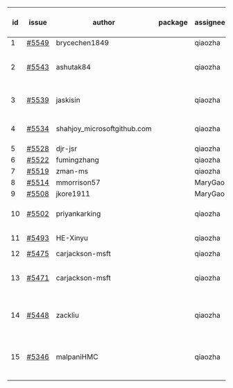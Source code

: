 | id | issue | author | package | assignee | bot advice | created date of issue | target release date | date from target |
| ------ | ------ | ------ | ------ | ------ | ------ | ------ | ------ | :-----: |
| 1 | [#5549](https://github.com/Azure/sdk-release-request/issues/5549) | brycechen1849 |  | qiaozha | new issue. | 09-29 | 10-11 |  |
| 2 | [#5543](https://github.com/Azure/sdk-release-request/issues/5543) | ashutak84 |  | qiaozha | close to release date. FirstBeta. | 09-27 | 09-29 | -1 |
| 3 | [#5539](https://github.com/Azure/sdk-release-request/issues/5539) | jaskisin |  | qiaozha | new issue. new comment. | 09-27 | 10-24 |  |
| 4 | [#5534](https://github.com/Azure/sdk-release-request/issues/5534) | shahjoy_microsoftgithub.com |  | qiaozha | Attention to inconsistent tag. | 09-25 | 10-25 |  |
| 5 | [#5528](https://github.com/Azure/sdk-release-request/issues/5528) | djr-jsr |  | qiaozha | new issue. | 09-25 | 10-25 |  |
| 6 | [#5522](https://github.com/Azure/sdk-release-request/issues/5522) | fumingzhang |  | qiaozha | new issue. | 09-24 | 10-24 |  |
| 7 | [#5519](https://github.com/Azure/sdk-release-request/issues/5519) | zman-ms |  | qiaozha | new issue. | 09-24 | 10-25 |  |
| 8 | [#5514](https://github.com/Azure/sdk-release-request/issues/5514) | mmorrison57 |  | MaryGao | new issue. | 09-18 | 10-25 |  |
| 9 | [#5508](https://github.com/Azure/sdk-release-request/issues/5508) | jkore1911 |  | MaryGao | new issue. | 09-16 | 10-24 |  |
| 10 | [#5502](https://github.com/Azure/sdk-release-request/issues/5502) | priyankarking |  | qiaozha | new comment. HoldOn. | 09-13 | 09-27 |  |
| 11 | [#5493](https://github.com/Azure/sdk-release-request/issues/5493) | HE-Xinyu |  | qiaozha | new comment. | 09-13 | 10-24 |  |
| 12 | [#5475](https://github.com/Azure/sdk-release-request/issues/5475) | carjackson-msft |  | qiaozha | HoldOn. | 09-09 | 09-27 |  |
| 13 | [#5471](https://github.com/Azure/sdk-release-request/issues/5471) | carjackson-msft |  | qiaozha | Attention to inconsistent tag. HoldOn. | 09-09 | 09-27 |  |
| 14 | [#5448](https://github.com/Azure/sdk-release-request/issues/5448) | zackliu |  | qiaozha | multi readme link! HoldOn. | 08-26 | 09-26 |  |
| 15 | [#5346](https://github.com/Azure/sdk-release-request/issues/5346) | malpaniHMC |  | qiaozha | new comment. Attention to inconsistent tag. | 07-18 | 09-26 |  |
